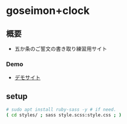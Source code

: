 # goseimon+clock
## 概要
- 五か条のご誓文の書き取り練習用サイト

### Demo
- [デモサイト](https://sgtao.github.io/goseimon-clock/index.html)

## setup
```sh
# sudo apt install ruby-sass -y # if need.
( cd styles/ ; sass style.scss:style.css ; )
```
